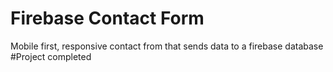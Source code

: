 # Firebase Contact Form

Mobile first, responsive contact from that sends data to a firebase database
#Project completed
